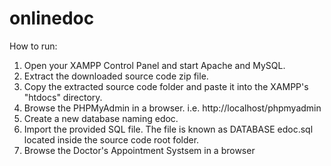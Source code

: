 # onlinedoc
How to run:
1. Open your XAMPP Control Panel and start Apache and MySQL.
2. Extract the downloaded source code zip file.
3. Copy the extracted source code folder and paste it into the XAMPP's "htdocs" directory.
4. Browse the PHPMyAdmin in a browser. i.e. http://localhost/phpmyadmin
5. Create a new database naming edoc.
6. Import the provided SQL file. The file is known as DATABASE edoc.sql located inside the source code root folder.
6. Browse the Doctor's Appointment Systsem in a browser
